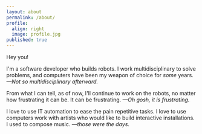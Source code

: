 ```yaml
---
layout: about
permalink: /about/
profile:
  align: right
  image: profile.jpg
published: true
---
```



Hey you!

I'm a software developer who builds robots. I work multidisciplinary to solve problems, and computers have been my weapon of choice for _some_ years.
_—Not so multidisciplinary afterward._

From what I can tell, as of now, I'll continue to work on the robots, no matter how frustrating it can be. It can be frustrating. _—Oh gosh, it is frustrating._

I love to use IT automation to ease the pain repetitive tasks. I love to use computers work with artists who would like to build interactive installations. I used to compose music. _—those were the days_.